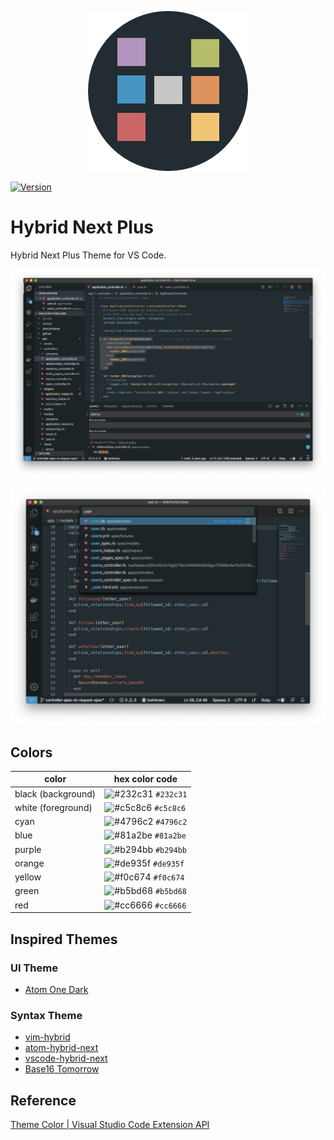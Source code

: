 <p align="center">
  <img src="images/icon.png" alt="icon image">
</p>

[![Version](https://vsmarketplacebadge.apphb.com/version/toshimaru.hybrid-next-plus.svg)](https://marketplace.visualstudio.com/items?itemName=toshimaru.hybrid-next-plus)

# Hybrid Next Plus

Hybrid Next Plus Theme for VS Code.

![screenshot 1](images/hybrid.png)

![screenshot 2](images/hybrid-with-palette.png)

## Colors

| color | hex color code |
| --- | --- |
| black (background) | ![#232c31](https://placehold.it/15/232c31/000000?text=+) `#232c31` |
| white (foreground) | ![#c5c8c6](https://placehold.it/15/c5c8c6/000000?text=+) `#c5c8c6` |
| cyan | ![#4796c2](https://placehold.it/15/4796c2/000000?text=+) `#4796c2` |
| blue | ![#81a2be](https://placehold.it/15/81a2be/000000?text=+) `#81a2be` |
| purple | ![#b294bb](https://placehold.it/15/b294bb/000000?text=+) `#b294bb`|
| orange | ![#de935f](https://placehold.it/15/de935f/000000?text=+) `#de935f` | 
| yellow | ![#f0c674](https://placehold.it/15/f0c674/000000?text=+) `#f0c674` | 
| green | ![#b5bd68](https://placehold.it/15/b5bd68/000000?text=+) `#b5bd68` | 
| red | ![#cc6666](https://placehold.it/15/cc6666/000000?text=+) `#cc6666` |

## Inspired Themes

### UI Theme

- [Atom One Dark](https://atom.io/themes/one-dark-ui) 

### Syntax Theme

- [vim-hybrid](https://github.com/w0ng/vim-hybrid)
- [atom-hybrid-next](https://github.com/kaicataldo/hybrid-next-syntax)
- [vscode-hybrid-next](https://github.com/wyze/vscode-hybrid-next/)
- [Base16 Tomorrow](https://github.com/o4x/base16-tomorrow-vscode)

## Reference

[Theme Color | Visual Studio Code Extension API](https://code.visualstudio.com/api/references/theme-color)
